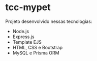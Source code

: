 # tcc-mypet

Projeto desenvolvido nessas tecnologias:

- Node.js
- Express.js
- Template EJS
- HTML, CSS e Bootstrap
- MySQL e Prisma ORM
